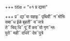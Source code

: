 +++
title = "०१ प्र द्यावा"

+++
प्र᳓ द्या᳓वा यज्ञइः᳓ पृथिवी᳓ न᳓मोभिः  
सबा᳓ध ईळे बृहती᳓ य᳓जत्रे  
ते᳓ चिद् धि᳓ पू᳓र्वे कव᳓यो गृण᳓न्तः  
पुरो᳓ मही᳓ दधिरे᳓ देव᳓पुत्रे